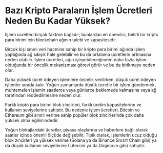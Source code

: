 # Bazı Kripto Paraların İşlem Ücretleri Neden Bu Kadar Yüksek?

İşlem ücretleri birçok faktöre bağlıdır; bunlardan en önemlisi, belirli bir kripto para birimi için blockchain ağının talebi ve kapasitesidir.

Birçok kişi sınırlı veri hacmine sahip bir kripto para birimi ağında işlem yaptığında ağ sıkışık hale gelebilir ve bu da ortalama ücretlerin artmasına neden olabilir. İşlem ücretleri, ağın işleyebileceğinden daha fazla işlem olduğunda bir öncelik mekanizması görevi görür ve bu da birikmeye neden olur.

Daha yüksek ücret ödeyen işlemlere öncelik verilirken, düşük ücret ödeyen işlemler sırada kalır. Yoğun zamanlarda düşük ücretle bir işlem göndermek, muhtemelen işlemin saatlerce veya günlerce beklemede kalmasına veya ağ tarafından reddedilmesine neden olur.

Farklı kripto para birimi blok zincirleri, farklı üretim kapasitelerine ve kullanım seviyelerine sahiptir. Bu nedenle işlem ücretleri, Bitcoin ve Ethereum gibi sınırlı verime sahip popüler blok zincirlerinde çok daha yüksek olma eğilimindedir.

Yoğun blokajlardaki ücretler, piyasa olaylarına ve haberlere bağlı olarak saatler içinde önemli ölçüde değişebilir. Tipik olarak, işlemlerin ucuz olduğu blok zincirleri ya yüksek verime (Solana ya da Binance Smart Chain gibi) ya da düşük kullanım seviyelerine (Litecoin ya da Dogecoin gibi) sahiptir.